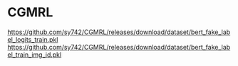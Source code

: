 # CGMRL

https://github.com/sy742/CGMRL/releases/download/dataset/bert_fake_label_logits_train.pkl
https://github.com/sy742/CGMRL/releases/download/dataset/bert_fake_label_train_img_id.pkl

